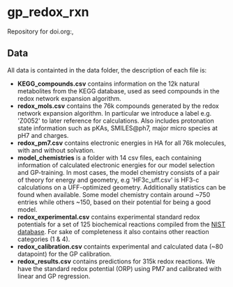 # gp_redox_rxn
Repository for doi.org:, 




## Data

All data is containted in the data folder, the description of each file is:

* **KEGG_compounds.csv** contains information on the 12k natural metabolites from the KEGG database, used as seed compounds in the redox network expansion algorithm.
* **redox_mols.csv** contains the 76k compounds generated by the redox network expansion algorithm. In particular we introduce a label e.g. 'Z0052' to later reference for calculations. Also includes protonation state information such as pKAs, SMILES@ph7, major micro species at pH7 and charges.
*  **redox_pm7.csv** contains electronic energies in HA for all 76k molecules, with and without solvation.
* **model_chemistries** is a folder with 14 csv files, each containing information of calculated electronic energies for our model selection and GP-training. In most cases, the model chemistry consists of a pair of theory for energy and geometry, e.g 'HF3c_uff.csv' is HF3-c calculations on a UFF-optimized geometry. Additionally statistics can be found when available. Some model chemistry contain around ~750 entries while others ~150, based on their potential for being a good model.
* **redox_experimental.csv** contains experimental standard redox potentials for a set of 125 biochemical reactions compiled from the [NIST database](https://randr.nist.gov/enzyme/). For sake of completeness it also contains other reaction categories (1 & 4).
* **redox_calibration.csv** containts experimental and calculated data (~80 datapoint) for the GP calibration.
* **redox_results.csv** contains predictions for 315k redox reactions. We have the standard redox potential (ORP) using PM7 and calibrated with linear and GP regression.

## 
